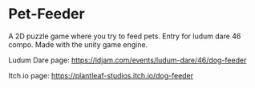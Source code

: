 # Pet-Feeder
A 2D puzzle game where you try to feed pets. Entry for ludum dare 46 compo. Made with the unity game engine. 

Ludum Dare page: https://ldjam.com/events/ludum-dare/46/dog-feeder

Itch.io page: https://plantleaf-studios.itch.io/dog-feeder
